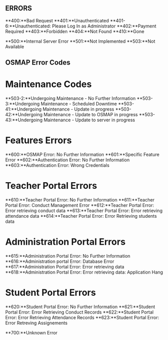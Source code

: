 ## ERRORS
**400:**Bad Request
**401:**Unauthenticated
**401-6:**Unauthenticated: Please Log In as Administrator
**402:**Payment Required
**403:**Forbidden
**404:**Not Found
**410:**Gone

**500:**Internal Server Error
**501:**Not Implemented
**503:**Not Available


## OSMAP Error Codes

# Maintenance Codes
**503-2:**Undergoing Maintenance - No Further Information
**503-3:**Undergoing Maintenance - Scheduled Downtime
**503-41:**Undergoing Maintenance - Update in progress 
**503-42:**Undergoing Maintenance - Update to OSMAP in progress
**503-43:**Undergoing Maintenance - Update to server in progress

# Features Errors
**600:**OSMAP Error: No Further Information
**601:**Specific Feature Error
**602:**Authentication Error: No Further Information
**603:**Authentication Error: Wrong Credentials

# Teacher Portal Errors
**610:**Teacher Portal Error: No Further Information
**611:**Teacher Portal Error: Conduct Management Error
**612:**Teacher Portal Error: Error retrieving conduct data
**613:**Teacher Portal Error: Error retrieving attendance data
**614:**Teacher Portal Error: Error Retrieving students data

# Administration Portal Errors
**615:**Administration Portal Error: No Further Information
**616:**Administration portal Error: Database Error
**617:**Administration Portal Error: Error retrieving data
**618:**Administration Portal Error: Error retrieving data: Application Hang

# Student Portal Errors
**620:**Student Portal Error: No Further Information
**621:**Student Portal Error: Error Retrieving Conduct Records
**622:**Student Portal Error: Error Retrieving Attendance Records
**623:**Student Portal Error: Error Retreving Assignements

**700:**Unknown Error